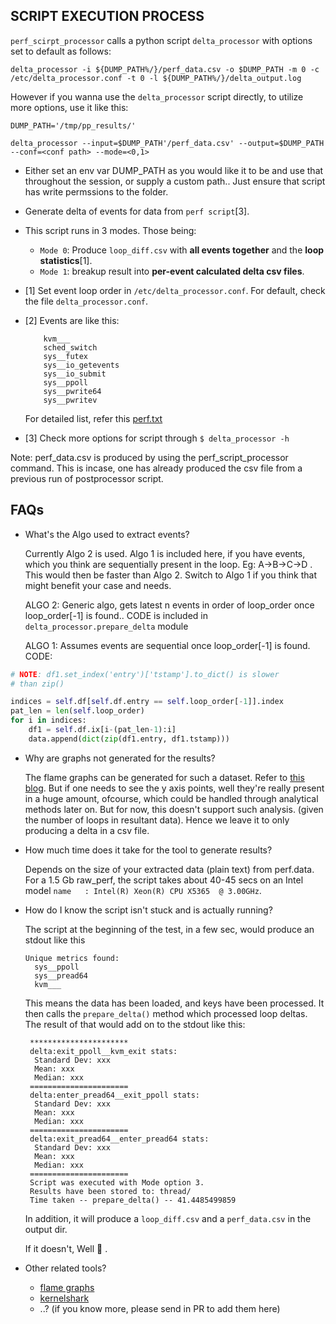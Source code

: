 ## SCRIPT EXECUTION PROCESS

`perf_scirpt_processor` calls a python script `delta_processor` with options set to default as follows:

```
delta_processor -i ${DUMP_PATH%/}/perf_data.csv -o $DUMP_PATH -m 0 -c /etc/delta_processor.conf -t 0 -l ${DUMP_PATH%/}/delta_output.log
```

However if you wanna use the `delta_processor` script directly, to utilize more options, use it like this:

```
DUMP_PATH='/tmp/pp_results/'

delta_processor --input=$DUMP_PATH'/perf_data.csv' --output=$DUMP_PATH --conf=<conf path> --mode=<0,1>

```

* Either set an env var DUMP_PATH as you would like it to be 
  and use that throughout the session, or supply a custom path.. 
  Just ensure that script has write permssions to the folder.

* Generate delta of events for data from `perf script`[3]. 
  

* This script runs in 3 modes. Those being:

    - `Mode 0`: Produce `loop_diff.csv` with __all events together__ and the __loop statistics__[1].
    - `Mode 1`: breakup result into __per-event calculated delta csv files__.

* [1] Set event loop order in `/etc/delta_processor.conf`. For default, check the file `delta_processor.conf`.

* [2] Events are like this:
	
	```
		kvm___
		sched_switch
		sys__futex
		sys__io_getevents
		sys__io_submit
		sys__ppoll
		sys__pwrite64
		sys__pwritev
	```
	
	For detailed list, refer this [perf.txt](https://gist.githubusercontent.com/staticfloat/ad064cd6ae653f2afba7/raw/324a81a7423dd94226bd7ad3d1035a517612720f/perf.txt)	

* [3] Check more options for script through `$ delta_processor -h`

Note: 
perf_data.csv is produced by using the perf_script_processor command.
This is incase, one has already produced the csv file from a previous run
of postprocessor script.

## FAQs

* What's the Algo used to extract events?
    
    Currently Algo 2 is used. Algo 1 is included here, if you have events, 
    which you think are sequentially present in the loop. Eg: A->B->C->D . 
    This would then be faster than Algo 2. Switch to Algo 1 if you think 
    that might benefit your case and needs. 

	ALGO 2: Generic algo, gets latest n events in order of loop_order
	once loop_order[-1] is found.. CODE is included in `delta_processor.prepare_delta` module

	ALGO 1: Assumes events are sequential once loop_order[-1] is found. CODE:

```py
# NOTE: df1.set_index('entry')['tstamp'].to_dict() is slower 
# than zip()

indices = self.df[self.df.entry == self.loop_order[-1]].index
pat_len = len(self.loop_order)
for i in indices:
    df1 = self.df.ix[i-(pat_len-1):i]
    data.append(dict(zip(df1.entry, df1.tstamp)))
```

* Why are graphs not generated for the results?

	The flame graphs can be generated for such a dataset. Refer to [this blog](http://www.brendangregg.com/perf.html#FlameGraphs). But if one needs to see
	the y axis points, well they're really present in a huge amount, ofcourse,
	which could be handled through analytical methods later on. But for now,
	this doesn't support such analysis. (given the number of loops in resultant data). 
	Hence we leave it to only producing a delta in a csv file.

* How much time does it take for the tool to generate results?

	Depends on the size of your extracted data (plain text) from perf.data. 
	For a 1.5 Gb raw_perf, the script takes about 40-45 secs on an Intel model 
	`name	: Intel(R) Xeon(R) CPU X5365  @ 3.00GHz`. 

* How do I know the script isn't stuck and is actually running?

	The script at the beginning of the test, in a few sec, would produce an stdout like this
	```
	Unique metrics found:
	  sys__ppoll
	  sys__pread64
	  kvm___
	```
	
	This means the data has been loaded, and keys have been processed. It then calls
	the `prepare_delta()` method which processed loop deltas. The result of that would 
	add on to the stdout like this:
	
	```
	 **********************
	 delta:exit_ppoll__kvm_exit stats:
	  Standard Dev: xxx
	  Mean: xxx
	  Median: xxx
	 ======================
	 delta:enter_pread64__exit_ppoll stats:
	  Standard Dev: xxx
	  Mean: xxx
	  Median: xxx
	 ======================
	 delta:exit_pread64__enter_pread64 stats:
	  Standard Dev: xxx
	  Mean: xxx
	  Median: xxx
	 ======================
	 Script was executed with Mode option 3.
	 Results have been stored to: thread/
	 Time taken -- prepare_delta() -- 41.4485499859
	```
	In addition, it will produce a	`loop_diff.csv` and a `perf_data.csv` in the output dir.
	
	If it doesn't, Well :shit: . 

* Other related tools?

  - [flame graphs](https://github.com/brendangregg/FlameGraph)
  - [kernelshark](http://people.redhat.com/srostedt/kernelshark/HTML/)
  - ..?  (if you know more, please send in PR to add them here)
  